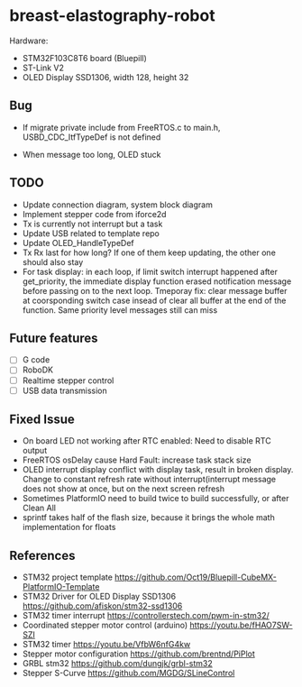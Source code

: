 # breast-elastography-robot

Hardware:

- STM32F103C8T6 board (Bluepill)
- ST-Link V2
- OLED Display SSD1306, width 128, height 32

## Bug

- If migrate private include from FreeRTOS.c to main.h, USBD_CDC_ItfTypeDef is not defined

- When message too long, OLED stuck

## TODO

- Update connection diagram, system block diagram
- Implement stepper code from iforce2d
- Tx is currently not interrupt but a task
- Update USB related to template repo
- Update OLED_HandleTypeDef
- Tx Rx last for how long? If one of them keep updating, the other one should also stay
- For task display: in each loop, if limit switch interrupt happened after get_priority, the immediate display function erased notification message before passing on to the next loop. Tmeporay fix: clear message buffer at coorsponding switch case insead of clear all buffer at the end of the function. Same priority level messages still can miss

## Future features

- [ ] G code
- [ ] RoboDK
- [ ] Realtime stepper control
- [ ] USB data transmission

## Fixed Issue

- On board LED not working after RTC enabled: Need to disable RTC output
- FreeRTOS osDelay cause Hard Fault: increase task stack size
- OLED interrupt display conflict with display task, result in broken display. Change to constant refresh rate without interrupt(interrupt message does not show at once, but on the next screen refresh
- Sometimes PlatformIO need to build twice to build successfully, or after Clean All
- sprintf takes half of the flash size, because it brings the whole math implementation for floats

## References

- STM32 project template <https://github.com/Oct19/Bluepill-CubeMX-PlatformIO-Template>
- STM32 Driver for OLED Display SSD1306 <https://github.com/afiskon/stm32-ssd1306>
- STM32 timer interrupt <https://controllerstech.com/pwm-in-stm32/>
- Coordinated stepper motor control (arduino) <https://youtu.be/fHAO7SW-SZI>
- STM32 timer <https://youtu.be/VfbW6nfG4kw>
- Stepper motor configuration <https://github.com/brentnd/PiPlot>
- GRBL stm32 <https://github.com/dungjk/grbl-stm32>
- Stepper S-Curve <https://github.com/MGDG/SLineControl>
